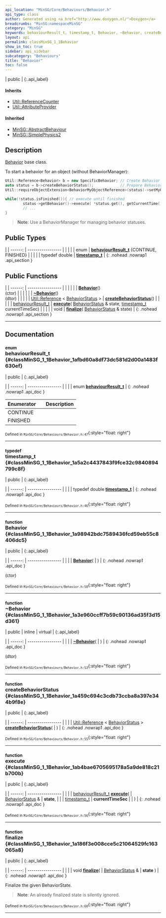 ```yaml
---
api_location: "MinSG/Core/Behaviours/Behavior.h"
api_type: class
author: Generated using <a href="http://www.doxygen.nl/">Doxygen</a>
breadcrumbs: "MinSG:namespaceMinSG"
category: "MinSG"
keywords: behaviourResult_t, timestamp_t, Behavior, ~Behavior, createBehaviorStatus, execute, finalize, doPrepareBehaviorStatus, doBeforeInitialExecute, doExecute2, doFinalize
layout: api
permalink: classMinSG_1_1Behavior
show_in_toc: true
sidebar: api_sidebar
subcategory: "Behaviours"
title: "Behavior"
toc: false
---
```


| public |
{:.api_label}

#### Inherits

* [Util::ReferenceCounter](classUtil_1_1ReferenceCounter)
* [Util::AttributeProvider](classUtil_1_1AttributeProvider)


#### Inherited

* [MinSG::AbstractBehaviour](classMinSG_1_1AbstractBehaviour)
* [MinSG::SimplePhysics2](classMinSG_1_1SimplePhysics2)


## Description



 [Behavior](classMinSG_1_1Behavior) base class.

To start a behavior for an object (without BehaviorManager):

```cpp
Util::Reference<Behavior> b = new SpecificBehavior; // Create Behavior object (can be used for several objects)
auto status = b->createBehaviorStatus();            // Prepare BehaviorStatus for animated object 
Util::requireObjectExtension<BehaviorMyObjectReference>(status)->setMyObject(myObject); // start behavior for the object

while(!status.isFinished()){ // execute until finished
        status->getBehavior()->execute( *status.get(), getCurrentTime() );
        // ...
}

```



> **Note**: Use a BehaviorManager for managing behavior statuses.






## Public Types

|
| ------: | ----------------- |
|  | |
| enum | **[behaviourResult_t](#classMinSG_1_1Behavior_1afbd60a8df73dc581d2d00a1483f630ef)** {CONTINUE, FINISHED} |
|  | |
| typedef double | **[timestamp_t](#classMinSG_1_1Behavior_1a5a2c4437843f9fce32c9840894799c8f)**  |
{: .nohead .nowrap1 .api_section }


## Public Functions

|
| ------: | ----------------- |
|  | |
|  | **[Behavior](#classMinSG_1_1Behavior_1a98942bdc7589436fcd59eb55c8406dc5)**() <br/> (ctor) |
|  | |
|  | **[~Behavior](#classMinSG_1_1Behavior_1a3e960ccff7b59c90136ad35f3d15d361)**() <br/> (dtor) |
|  | |
| [Util::Reference](classUtil_1_1Reference) < [BehaviorStatus](classMinSG_1_1BehaviorStatus) > | **[createBehaviorStatus](#classMinSG_1_1Behavior_1a459c694c3cdb73ccba8a397e344b9f8e)**() |
|  | |
| [behaviourResult_t](classMinSG_1_1Behavior#classMinSG_1_1Behavior_1afbd60a8df73dc581d2d00a1483f630ef) | **[execute](#classMinSG_1_1Behavior_1ab4bae6705695178a5a9de818c21b700b)**( [BehaviorStatus](classMinSG_1_1BehaviorStatus) & state,  [timestamp_t](classMinSG_1_1Behavior#classMinSG_1_1Behavior_1a5a2c4437843f9fce32c9840894799c8f)  currentTimeSec) |
|  | |
| void | **[finalize](#classMinSG_1_1Behavior_1a186f3e008cce5c21064529fc163065a8)**( [BehaviorStatus](classMinSG_1_1BehaviorStatus) & state) |
{: .nohead .nowrap1 .api_section }


-------------------------------------------------------------------

## Documentation

### <small>enum</small><br/> behaviourResult_t {#classMinSG_1_1Behavior_1afbd60a8df73dc581d2d00a1483f630ef}

| public |
{:.api_label}

|
| ------: | ----------------- |
|  |
| enum **[behaviourResult_t](#classMinSG_1_1Behavior_1afbd60a8df73dc581d2d00a1483f630ef)** |
{: .nohead .nowrap1 .api_doc }

| Enumerator |    | Description |
| ---------- | -- | ----------- |
CONTINUE |  |  |
FINISHED |  |  |






<sub>Defined in `MinSG/Core/Behaviours/Behavior.h:47`</sub>{:style="float: right"}

-------------------------------------------------------------------

### <small>typedef</small><br/> timestamp_t {#classMinSG_1_1Behavior_1a5a2c4437843f9fce32c9840894799c8f}

| public |
{:.api_label}

|
| ------: | ----------------- |
|  |
| typedef double **[timestamp_t](#classMinSG_1_1Behavior_1a5a2c4437843f9fce32c9840894799c8f)**  |
{: .nohead .nowrap1 .api_doc }





<sub>Defined in `MinSG/Core/Behaviours/Behavior.h:46`</sub>{:style="float: right"}

-------------------------------------------------------------------

### <small>function</small><br/> Behavior {#classMinSG_1_1Behavior_1a98942bdc7589436fcd59eb55c8406dc5}

| public |
{:.api_label}

|
| ------: | ----------------- |
|  |
|  **[Behavior](#classMinSG_1_1Behavior_1a98942bdc7589436fcd59eb55c8406dc5)**( |  ) |
{: .nohead .nowrap1 .api_doc }

(ctor)





<sub>Defined in `MinSG/Core/Behaviours/Behavior.h:50`</sub>{:style="float: right"}

-------------------------------------------------------------------

### <small>function</small><br/> ~Behavior {#classMinSG_1_1Behavior_1a3e960ccff7b59c90136ad35f3d15d361}

| public | inline | virtual |
{:.api_label}

|
| ------: | ----------------- |
|  |
|  **[~Behavior](#classMinSG_1_1Behavior_1a3e960ccff7b59c90136ad35f3d15d361)**( |  ) |
{: .nohead .nowrap1 .api_doc }

(dtor)





<sub>Defined in `MinSG/Core/Behaviours/Behavior.h:53`</sub>{:style="float: right"}

-------------------------------------------------------------------

### <small>function</small><br/> createBehaviorStatus {#classMinSG_1_1Behavior_1a459c694c3cdb73ccba8a397e344b9f8e}

| public |
{:.api_label}

|
| ------: | ----------------- |
|  |
| [Util::Reference](classUtil_1_1Reference) < [BehaviorStatus](classMinSG_1_1BehaviorStatus) > **[createBehaviorStatus](#classMinSG_1_1Behavior_1a459c694c3cdb73ccba8a397e344b9f8e)**( |  ) |
{: .nohead .nowrap1 .api_doc }





<sub>Defined in `MinSG/Core/Behaviours/Behavior.h:55`</sub>{:style="float: right"}

-------------------------------------------------------------------

### <small>function</small><br/> execute {#classMinSG_1_1Behavior_1ab4bae6705695178a5a9de818c21b700b}

| public |
{:.api_label}

|
| ------: | ----------------- |
|  |
| [behaviourResult_t](classMinSG_1_1Behavior#classMinSG_1_1Behavior_1afbd60a8df73dc581d2d00a1483f630ef) **[execute](#classMinSG_1_1Behavior_1ab4bae6705695178a5a9de818c21b700b)**( |  [BehaviorStatus](classMinSG_1_1BehaviorStatus) & | **state**, |
| |  [timestamp_t](classMinSG_1_1Behavior#classMinSG_1_1Behavior_1a5a2c4437843f9fce32c9840894799c8f)  | **currentTimeSec** |
|   ) |
{: .nohead .nowrap1 .api_doc }





<sub>Defined in `MinSG/Core/Behaviours/Behavior.h:56`</sub>{:style="float: right"}

-------------------------------------------------------------------

### <small>function</small><br/> finalize {#classMinSG_1_1Behavior_1a186f3e008cce5c21064529fc163065a8}

| public |
{:.api_label}

|
| ------: | ----------------- |
|  |
| void **[finalize](#classMinSG_1_1Behavior_1a186f3e008cce5c21064529fc163065a8)**( |  [BehaviorStatus](classMinSG_1_1BehaviorStatus) & | **state** ) |
{: .nohead .nowrap1 .api_doc }



Finalize the given BehaviorState.
> **Note**: An already finalized state is silently ignored.






<sub>Defined in `MinSG/Core/Behaviours/Behavior.h:60`</sub>{:style="float: right"}

-------------------------------------------------------------------

